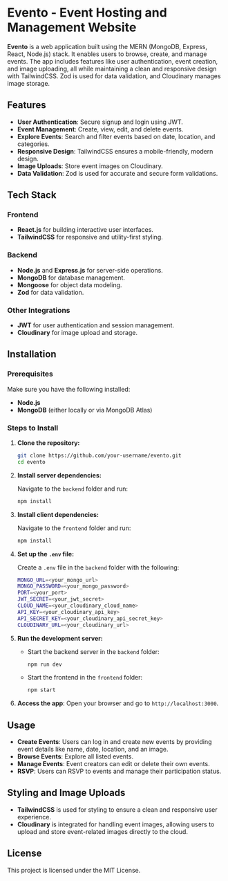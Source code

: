 # **Evento - Event Hosting and Management Website**

**Evento** is a web application built using the MERN (MongoDB, Express, React, Node.js) stack. It enables users to browse, create, and manage events. The app includes features like user authentication, event creation, and image uploading, all while maintaining a clean and responsive design with TailwindCSS. Zod is used for data validation, and Cloudinary manages image storage.

## **Features**

- **User Authentication**: Secure signup and login using JWT.
- **Event Management**: Create, view, edit, and delete events.
- **Explore Events**: Search and filter events based on date, location, and categories.
- **Responsive Design**: TailwindCSS ensures a mobile-friendly, modern design.
- **Image Uploads**: Store event images on Cloudinary.
- **Data Validation**: Zod is used for accurate and secure form validations.

## **Tech Stack**

### **Frontend**
- **React.js** for building interactive user interfaces.
- **TailwindCSS** for responsive and utility-first styling.

### **Backend**
- **Node.js** and **Express.js** for server-side operations.
- **MongoDB** for database management.
- **Mongoose** for object data modeling.
- **Zod** for data validation.

### **Other Integrations**
- **JWT** for user authentication and session management.
- **Cloudinary** for image upload and storage.

## **Installation**

### **Prerequisites**
Make sure you have the following installed:
- **Node.js** 
- **MongoDB** (either locally or via MongoDB Atlas)

### **Steps to Install**

1. **Clone the repository:**

   ```bash
   git clone https://github.com/your-username/evento.git
   cd evento
   ```

2. **Install server dependencies:**
   
   Navigate to the `backend` folder and run:

   ```bash
   npm install
   ```

3. **Install client dependencies:**
   
   Navigate to the `frontend` folder and run:

   ```bash
   npm install
   ```

4. **Set up the `.env` file:**

   Create a `.env` file in the `backend` folder with the following:

   ```bash
   MONGO_URL=<your_mongo_url>
   MONGO_PASSWORD=<your_mongo_password>
   PORT=<your_port>
   JWT_SECRET=<your_jwt_secret>
   CLOUD_NAME=<your_cloudinary_cloud_name>
   API_KEY=<your_cloudinary_api_key>
   API_SECRET_KEY=<your_cloudinary_api_secret_key>
   CLOUDINARY_URL=<your_cloudinary_url>
   ```

5. **Run the development server:**

   - Start the backend server in the `backend` folder:
     ```bash
     npm run dev
     ```
   - Start the frontend in the `frontend` folder:
     ```bash
     npm start
     ```

6. **Access the app**: Open your browser and go to `http://localhost:3000`.

## **Usage**

- **Create Events**: Users can log in and create new events by providing event details like name, date, location, and an image.
- **Browse Events**: Explore all listed events.
- **Manage Events**: Event creators can edit or delete their own events.
- **RSVP**: Users can RSVP to events and manage their participation status.

## **Styling and Image Uploads**

- **TailwindCSS** is used for styling to ensure a clean and responsive user experience.
- **Cloudinary** is integrated for handling event images, allowing users to upload and store event-related images directly to the cloud.

## **License**

This project is licensed under the MIT License.
